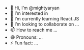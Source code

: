 - 👋 Hi, I’m @mightyaryan
- 👀 I’m interested in 
- 🌱 I’m currently learning React.JS 
- 💞️ I’m looking to collaborate on ...
- 📫 How to reach me ...
- 😄 Pronouns: ...
- ⚡ Fun fact: ...

<!---
mightyaryan/mightyaryan is a ✨ special ✨ repository because its `README.md` (this file) appears on your GitHub profile.
You can click the Preview link to take a look at your changes.
--->
